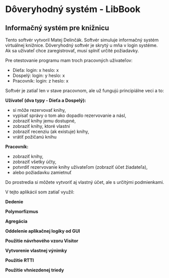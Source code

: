 # Dôveryhodný systém - LibBook
## Informačný systém pre knižnicu

Tento softvér vytvoril Matej Delinčák. Softvér simuluje informačný systém virtuálnej knižnice. Dôveryhodný softvér je skrytý u mňa v login systéme. Ak sa užívateľ chce zaregistrovať, musí splniť určité požiadavky.

Pre otestovanie programu mam troch pracovných uživateľov:
- Dieťa: login: x heslo: x
- Dospelý: login: y heslo: x
- Pracovník: login: z heslo: x

Softvér je zatiaľ len v stave pracovnom, ale už fungujú principiálne veci a to:

**Užívateľ (dva typy - Dieťa a Dospelý):**
  - si môže rezervovať knihy, 
  - vypísať správy o tom ako dopadlo rezervovanie a násl, 
  - zobraziť knihy jemu dostupné,
  - zobraziť  knihy, ktoré vlastní
  - zobraziť recenziu (ak existuje) knihy,
  - vrátiť požičanú knihu
  
**Pracovník:**
  - zobraziť knihy,
  - zobraziť všetky účty,
  - potvrdiť rezervovanie knihy užívateľom (zobraziť účet žiadateľa),
  - alebo požiadavku zamietnuť
  
Do prostredia si môžete vytvoriť aj vlastný účet, ale s určitými podmienkami.

V tejto aplikácií som zatiaľ využil:

**Dedenie**

**Polymorfizmus**

**Agregácia**

**Oddelenie aplikačnej logiky od GUI**

**Použitie návrhového vzoru Visitor**

**Vytvorenie vlastnej výnimky**

**Použitie RTTI**

**Použitie vhniezdenej triedy**


